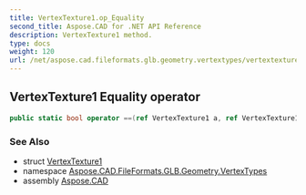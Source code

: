 ```yaml
---
title: VertexTexture1.op_Equality
second_title: Aspose.CAD for .NET API Reference
description: VertexTexture1 method. 
type: docs
weight: 120
url: /net/aspose.cad.fileformats.glb.geometry.vertextypes/vertextexture1/op_equality/
---
```

## VertexTexture1 Equality operator

```csharp
public static bool operator ==(ref VertexTexture1 a, ref VertexTexture1 b)
```

### See Also

* struct [VertexTexture1](../)
* namespace [Aspose.CAD.FileFormats.GLB.Geometry.VertexTypes](../../vertextexture1/)
* assembly [Aspose.CAD](../../../)



